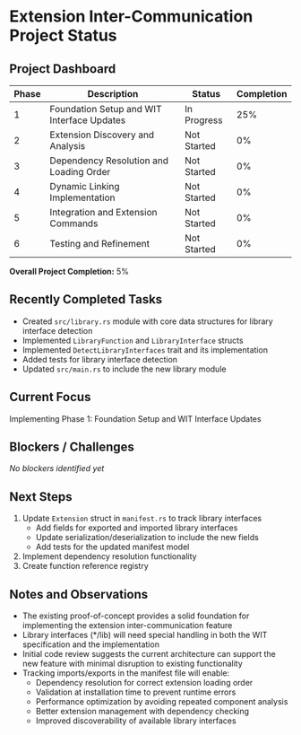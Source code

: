 # Extension Inter-Communication Project Status

## Project Dashboard

| Phase | Description                                | Status      | Completion |
| ----- | ------------------------------------------ | ----------- | ---------- |
| 1     | Foundation Setup and WIT Interface Updates | In Progress | 25%        |
| 2     | Extension Discovery and Analysis           | Not Started | 0%         |
| 3     | Dependency Resolution and Loading Order    | Not Started | 0%         |
| 4     | Dynamic Linking Implementation             | Not Started | 0%         |
| 5     | Integration and Extension Commands         | Not Started | 0%         |
| 6     | Testing and Refinement                     | Not Started | 0%         |

**Overall Project Completion:** 5%

## Recently Completed Tasks

- Created `src/library.rs` module with core data structures for library interface detection
- Implemented `LibraryFunction` and `LibraryInterface` structs
- Implemented `DetectLibraryInterfaces` trait and its implementation
- Added tests for library interface detection
- Updated `src/main.rs` to include the new library module

## Current Focus

Implementing Phase 1: Foundation Setup and WIT Interface Updates

## Blockers / Challenges

_No blockers identified yet_

## Next Steps

1. Update `Extension` struct in `manifest.rs` to track library interfaces
   - Add fields for exported and imported library interfaces
   - Update serialization/deserialization to include the new fields
   - Add tests for the updated manifest model
2. Implement dependency resolution functionality
3. Create function reference registry

## Notes and Observations

- The existing proof-of-concept provides a solid foundation for implementing the extension inter-communication feature
- Library interfaces (\*/lib) will need special handling in both the WIT specification and the implementation
- Initial code review suggests the current architecture can support the new feature with minimal disruption to existing functionality
- Tracking imports/exports in the manifest file will enable:
  - Dependency resolution for correct extension loading order
  - Validation at installation time to prevent runtime errors
  - Performance optimization by avoiding repeated component analysis
  - Better extension management with dependency checking
  - Improved discoverability of available library interfaces
